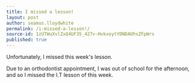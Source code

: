 ```yaml
---
title: I missed a lesson!
layout: post
author: seamus.lloydwhite
permalink: /i-missed-a-lesson!/
source-id: 1zUTWuXvlZxQ4UF35_427v-HvkxoytYDNDAUhsZFpWrs
published: true
---
```

Unfortunately, I missed this week's lesson.

Due to an orthodontist appointment, I was out of school for the afternoon, and so I missed the I.T lesson of this week.

